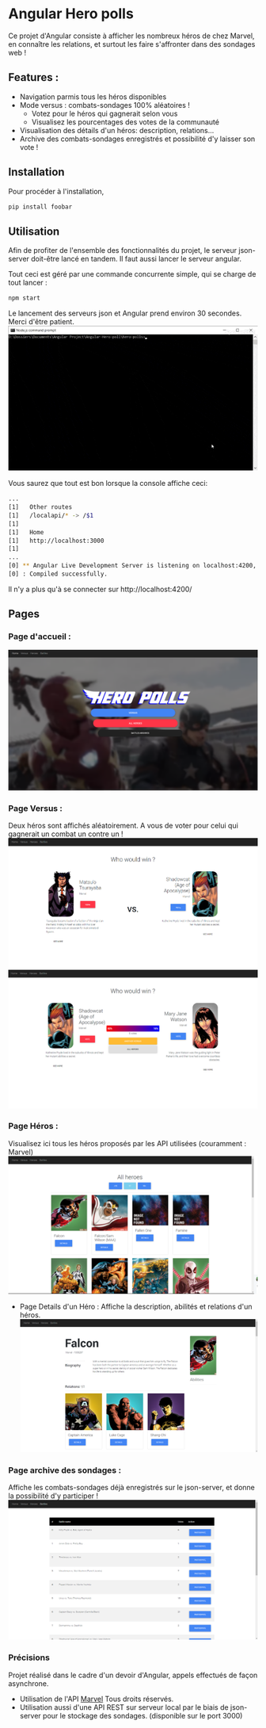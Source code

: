 # Angular Hero polls
Ce projet d'Angular consiste à afficher les nombreux héros de chez Marvel, en connaître les relations, et surtout les faire s'affronter dans des sondages web !

## Features :
- Navigation parmis tous les héros disponibles
- Mode versus : combats-sondages 100% aléatoires !
   - Votez pour le héros qui gagnerait selon vous
   - Visualisez les pourcentages des votes de la communauté
- Visualisation des détails d'un héros: description, relations...
- Archive des combats-sondages enregistrés et possibilité d'y laisser son vote !

## Installation

Pour procéder à l'installation,

```bash
pip install foobar
```


## Utilisation
Afin de profiter de l'ensemble des fonctionnalités du projet, le serveur json-server doit-être lancé en tandem.
Il faut aussi lancer le serveur angular.

Tout ceci est géré par une commande concurrente simple, qui se charge de tout lancer : 

```bash
npm start
```
Le lancement des serveurs json et Angular prend environ 30 secondes. Merci d'être patient.
![gif](pictures/npm_start.gif)

Vous saurez que tout est bon lorsque la console affiche ceci:
```bash
...
[1]   Other routes
[1]   /localapi/* -> /$1
[1]
[1]   Home
[1]   http://localhost:3000
[1]
...
[0] ** Angular Live Development Server is listening on localhost:4200, open your browser on http://localhost:4200/ **
[0] : Compiled successfully.
```

Il n'y a plus qu'à se connecter sur http://localhost:4200/

## Pages
### Page d'accueil :
![Accueil](pictures/landing.png)

### Page Versus :
Deux héros sont affichés aléatoirement. A vous de voter pour celui qui gagnerait un combat un contre un !
![Versus page](pictures/versus.PNG)
![Result Versus page](pictures/results.PNG)

### Page Héros : 
Visualisez ici tous les héros proposés par les API utilisées (couramment : Marvel)
![Heroes page](pictures/all-heroes.PNG)

 - Page Details d'un Héro :
 Affiche la description, abilités et relations d'un héros.
 ![Hero details](pictures/hero-details.PNG)

### Page archive des sondages :
Affiche les combats-sondages déjà enregistrés sur le json-server, et donne la possibilité d'y participer !
![Battles Page](pictures/battles.PNG)

### Précisions
Projet réalisé dans le cadre d'un devoir d'Angular,
appels effectués de façon asynchrone.
- Utilisation de l'API [Marvel](https://developer.marvel.com/) Tous droits réservés.
- Utilisation aussi d'une API REST sur serveur local par le biais de json-server pour le stockage des sondages. (disponible sur le port 3000)
